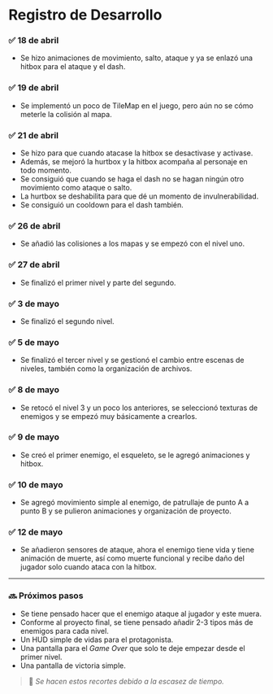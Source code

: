 # Registro de Desarrollo

### ✅ 18 de abril
- Se hizo animaciones de movimiento, salto, ataque y ya se enlazó una hitbox para el ataque y el dash.

### ✅ 19 de abril
- Se implementó un poco de TileMap en el juego, pero aún no se cómo meterle la colisión al mapa.

### ✅ 21 de abril
- Se hizo para que cuando atacase la hitbox se desactivase y activase.
- Además, se mejoró la hurtbox y la hitbox acompaña al personaje en todo momento.
- Se consiguió que cuando se haga el dash no se hagan ningún otro movimiento como ataque o salto.
- La hurtbox se deshabilita para que dé un momento de invulnerabilidad.
- Se consiguió un cooldown para el dash también.

### ✅ 26 de abril
- Se añadió las colisiones a los mapas y se empezó con el nivel uno.

### ✅ 27 de abril
- Se finalizó el primer nivel y parte del segundo.

### ✅ 3 de mayo
- Se finalizó el segundo nivel.

### ✅ 5 de mayo
- Se finalizó el tercer nivel y se gestionó el cambio entre escenas de niveles, también como la organización de archivos.

### ✅ 8 de mayo
- Se retocó el nivel 3 y un poco los anteriores, se seleccionó texturas de enemigos y se empezó muy básicamente a crearlos.

### ✅ 9 de mayo
- Se creó el primer enemigo, el esqueleto, se le agregó animaciones y hitbox.

### ✅ 10 de mayo
- Se agregó movimiento simple al enemigo, de patrullaje de punto A a punto B y se pulieron animaciones y organización de proyecto.

### ✅ 12 de mayo
- Se añadieron sensores de ataque, ahora el enemigo tiene vida y tiene animación de muerte, así como muerte funcional y recibe daño del jugador solo cuando ataca con la hitbox.

---

### 🔜 Próximos pasos
- Se tiene pensado hacer que el enemigo ataque al jugador y este muera.
- Conforme al proyecto final, se tiene pensado añadir 2-3 tipos más de enemigos para cada nivel.
- Un HUD simple de vidas para el protagonista.
- Una pantalla para el *Game Over* que solo te deje empezar desde el primer nivel.
- Una pantalla de victoria simple.

> 📝 *Se hacen estos recortes debido a la escasez de tiempo.*
